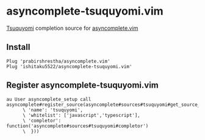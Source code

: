 # asyncomplete-tsuquyomi.vim

[Tsuquyomi](https://github.com/Quramy/tsuquyomi) completion source for [asyncomplete.vim](https://github.com/prabirshrestha/asyncomplete.vim)

## Install

```vim
Plug 'prabirshrestha/asyncomplete.vim'
Plug 'ishitaku5522/asyncomplete-tsuquyomi.vim'
```

## Register asyncomplete-tsuquyomi.vim

```vim
au User asyncomplete_setup call asyncomplete#register_source(asyncomplete#sources#tsuquyomi#get_source_options({
      \ 'name': 'tsuquyomi',
      \ 'whitelist': ['javascript','typescript'],
      \ 'completor': function('asyncomplete#sources#tsuquyomi#completor')
      \  }))
```
